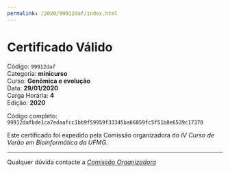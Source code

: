 ```yaml
---
permalink: /2020/99912daf/index.html
---
```


# Certificado Válido

Código: `99912daf`<br>
Categoria: **minicurso**<br>
Curso: **Genômica e evolução**<br>
Data: **29/01/2020**<br>
Carga Horária: **4**<br>
Edição: **2020**<br>


Código completo: `99912dafbde1ca7edaafcc1bb9f59959f33345ba66859fc5f51b8e6539c17378`


Este certificado foi expedido pela Comissão organizadora do *IV Curso de Verão em Bioinformática da UFMG*.

----

Qualquer dúvida contacte a [_Comissão Organizadora_](<mailto:cursobioinfoufmg@gmail.com$subject=[Certificados]>)

